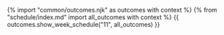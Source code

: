 {% import "common/outcomes.njk" as outcomes with context %}
{% from "schedule/index.md" import all_outcomes with context %}
{{ outcomes.show_week_schedule("11", all_outcomes) }}